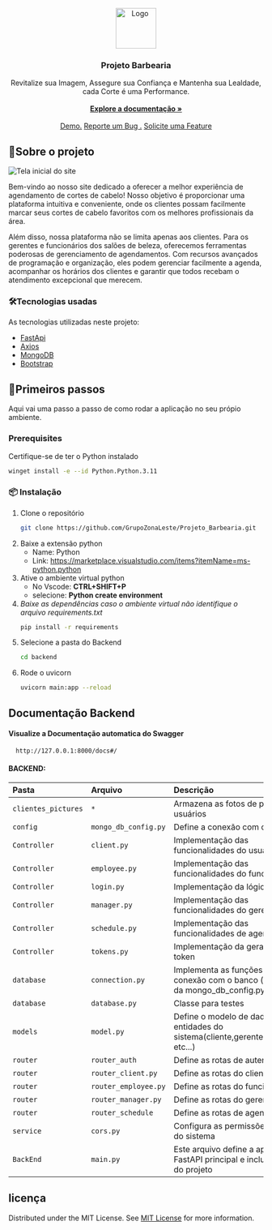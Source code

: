 <br/>
<div align="center">
<a href="https://github.com/GrupoZonaLeste/Projeto_Barbearia">
<img src="//live.staticflickr.com/65535/53784657586_7763a9fea2.jpg" alt="Logo" width="80" height="80">
</a>
<h3 align="center">Projeto Barbearia</h3>
<p align="center">
Revitalize sua Imagem, Assegure sua Confiança e Mantenha sua Lealdade, cada Corte é uma Performance.
<br/>
<br/>
<a href="https://github.com/GrupoZonaLeste/Projeto_Barbearia"><strong>Explore a documentação »</strong></a>
<br/>
<br/>
<a href="https://github.com/GrupoZonaLeste/Projeto_Barbearia"> Demo.</a>  
<a href="https://github.com/GrupoZonaLeste/Projeto_Barbearia/issues">Reporte um Bug .</a>
<a href="https://github.com/GrupoZonaLeste/Projeto_Barbearia/labels/enhancement">Solicite uma Feature</a>
</p>
</div>

 ## 🚧Sobre o projeto

![Tela inicial do site](https://cdn.discordapp.com/attachments/480144183231905794/1234937065561653268/image.png?ex=66328c44&is=66313ac4&hm=778ab4319d65cb902472f1151bd66f72f7c08e59b29e6b5cb3c9dc4dbb94859d&)

Bem-vindo ao nosso site dedicado a oferecer a melhor experiência de agendamento de cortes de cabelo! Nosso objetivo é proporcionar uma plataforma intuitiva e conveniente, onde os clientes possam facilmente marcar seus cortes de cabelo favoritos com os melhores profissionais da área.

Além disso, nossa plataforma não se limita apenas aos clientes. Para os gerentes e funcionários dos salões de beleza, oferecemos ferramentas poderosas de gerenciamento de agendamentos. Com recursos avançados de programação e organização, eles podem gerenciar facilmente a agenda, acompanhar os horários dos clientes e garantir que todos recebam o atendimento excepcional que merecem.
 ### 🛠Tecnologias usadas

As tecnologias utilizadas neste projeto:

- [FastApi](https://nextjs.org)
- [Axios](https://reactjs.org)
- [MongoDB](https://vuejs.org)
- [Bootstrap](https://getbootstrap.com)
 ## 📝Primeiros passos

Aqui vai uma passo a passo de como rodar a aplicação no seu própio ambiente. 
 ### Prerequisites

Certifique-se de ter o Python instalado
  ```sh
  winget install -e --id Python.Python.3.11
  ```
 ### 📦 Instalação

1. Clone o repositório 
   ```sh
   git clone https://github.com/GrupoZonaLeste/Projeto_Barbearia.git
   ```
2. Baixe a extensão python 
     - Name: Python
     - Link: https://marketplace.visualstudio.com/items?itemName=ms-python.python
2. Ative o ambiente virtual python
     - No Vscode: **CTRL+SHIFT+P**
     - selecione: **Python create environment**
2. *Baixe as dependências
caso o ambiente virtual não identifique o arquivo requirements.txt*
   ```sh
   pip install -r requirements
   ```
3. Selecione a pasta do Backend
    ```sh
   cd backend
    ```
4. Rode o uvicorn
   ```sh
   uvicorn main:app --reload
   ```
## Documentação Backend

#### Visualize a Documentação automatica do Swagger

```http
  http://127.0.0.1:8000/docs#/
```
#### BACKEND:
| Pasta   | Arquivo      | Descrição                           |
| :---------- | :--------- | :---------------------------------- |
| `clientes_pictures` | `*` | Armazena as fotos de perfil dos usuários  |
| `config` | `mongo_db_config.py` | Define a conexão com o mongodb |
| `Controller` | `client.py` | Implementação das funcionalidades do usuário |
| `Controller` | `employee.py` | Implementação das funcionalidades do funcionário |
| `Controller` | `login.py` |Implementação da lógica de login |
| `Controller` | `manager.py` | Implementação das funcionalidades do gerente |
| `Controller` | `schedule.py` | Implementação das funcionalidades de agendamento |
| `Controller` | `tokens.py` | Implementação da geração de token |
| `database` | `connection.py` | Implementa as funções de conexão com o banco (depende da mongo_db_config.py) |
| `database` | `database.py` | Classe para testes|
| `models` | `model.py` | Define o modelo de dados para as entidades do sistema(cliente,gerente,funcionário etc...) |
| `router` | `router_auth` | Define as rotas de autenticação |
| `router` | `router_client.py` | Define as rotas do cliente |
| `router` | `router_employee.py` | Define as rotas do funcionário |
| `router` | `router_manager.py` | Define as rotas do gerente |
| `router` | `router_schedule` | Define as rotas de agendamento |
| `service` | `cors.py` |Configura as permissões de Cors do sistema |
| `BackEnd` | `main.py` | Este arquivo define a aplicação FastAPI principal e inclui as rotas do projeto|

 ## licença 

Distributed under the MIT License. See [MIT License](https://opensource.org/licenses/MIT) for more information.
